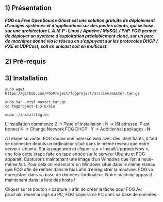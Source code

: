 ## 1) Présentation

##### FOG ou Free OpenSource Ghost est une solution gratuite de déploiement d'images systèmes et d'applications sur des postes clients, qui se base sur une architecture L.A.M.P : Linux / Apache / MySQL / PhP. FOG permet de déployer un système d'exploitation préalablement cloné, sur un parc de machines donné via le réseau en s'appuyant sur les protocoles DHCP / PXE et UDPCast, soit en unicast soit en multicast.


## 2) Pré-requis

## 3) Installation

```
sudo wget https://github.com/FOGProject/fogproject/archive/master.tar.gz

sudo tar -xzvf master.tar.gz
cd fogproject-1.5.8/bin

sudo ./installfog.sh
```

L’installation commence
2 -> Type of installation : 
N -> (Si adresse IP est bonne) 
N -> Change Network
FOG DHCP : Y   -> Additionnal packages : N

A l’étape suivante, FOG donne une adresse web avec des identifiants, il faut se connecter depuis un ordinateur situé dans le même réseau que notre serveur Ubuntu. 
Sur la page web et cliquer sur « Install/Upgrade Now », une fois cette étape faite on tape entrée sur le serveur Ubuntu et FOG apparait.
Capturons maintenant une image d’un Windows que l’on a nous-même fait. 
Pour cela on redémarre un Windows situé dans le même réseau que FOG afin de rentrer dans le bios afin d’enregistrer la machine. 
FOG va enregistrer dans sa base de données l’ordinateur. Notre machine apparait maintenant dans la liste des hosts !


Cliquer sur le bouton « capture » afin de créer la tâche pour FOG
Au prochain redémarrage du PC, FOG copiera ce PC dans sa base de données. 
